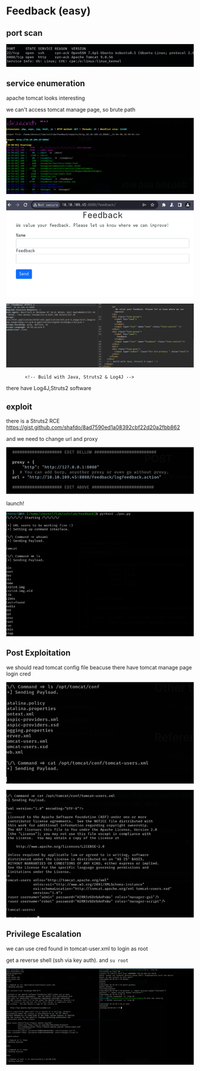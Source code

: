 # Feedback (easy)

## port scan

![](walkthrough_20240409163928953.png)

## service enumeration

apache tomcat looks interesting

we can't access tomcat manage page, so brute path

![](walkthrough_20240409170033880.png)

![](walkthrough_20240409170111102.png)

![](walkthrough_20240409170247355.png)

```
       <!-- Build with Java, Struts2 & Log4J -->
```

there have Log4J,Struts2 software

## exploit

there is a Struts2 RCE
https://gist.github.com/shafdo/8ad7590ed1a08392cbf22d20a2fbb862

and we need to change url and proxy

![](walkthrough_20240409171250677.png)

launch!

![](walkthrough_20240409170906835.png)

## Post Exploitation

we should read tomcat config file beacuse there have tomcat manage page login cred

![](walkthrough_20240409171215560.png)

![](walkthrough_20240409171321964.png)

## Privilege Escalation

we can use cred found in tomcat-user.xml to login as root

get a reverse shell (ssh via key auth). and `su root`

![](walkthrough_20240409171659793.png)
